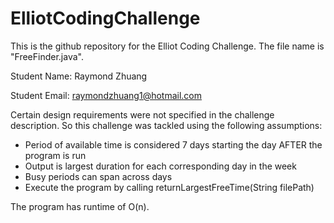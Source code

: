# ElliotCodingChallenge

This is the github repository for the Elliot Coding Challenge. The file name is "FreeFinder.java".

Student Name: Raymond Zhuang

Student Email: raymondzhuang1@hotmail.com

Certain design requirements were not specified in the challenge description. So this challenge was tackled using the following assumptions:

- Period of available time is considered 7 days starting the day AFTER the program is run
- Output is largest duration for each corresponding day in the week
- Busy periods can span across days
- Execute the program by calling returnLargestFreeTime(String filePath)

The program has runtime of O(n).
